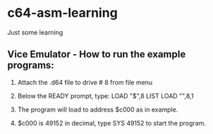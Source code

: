 # c64-asm-learning
Just some learning

## Vice Emulator - How to run the example programs:
1. Attach the .d64 file to drive # 8 from file menu
2. Below the READY prompt, type:
   LOAD "$",8
   LIST
   LOAD "<program-name>",8,1

3. The program will load to address $c000 as in example.
4. $c000 is 49152 in decimal, type SYS 49152 to start the program.
